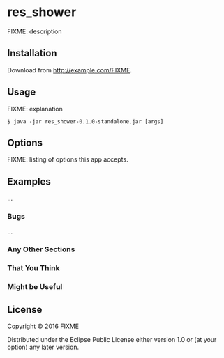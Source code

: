 # res_shower

FIXME: description

## Installation

Download from http://example.com/FIXME.

## Usage

FIXME: explanation

    $ java -jar res_shower-0.1.0-standalone.jar [args]

## Options

FIXME: listing of options this app accepts.

## Examples

...

### Bugs

...

### Any Other Sections
### That You Think
### Might be Useful

## License

Copyright © 2016 FIXME

Distributed under the Eclipse Public License either version 1.0 or (at
your option) any later version.
